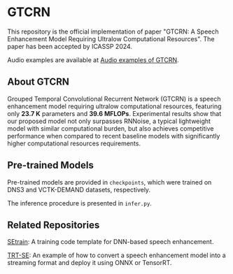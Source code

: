 # GTCRN
This repository is the official implementation of paper "GTCRN: A Speech Enhancement Model Requiring Ultralow Computational Resources". 
The paper has been accepted by ICASSP 2024.

Audio examples are available at [Audio examples of GTCRN](https://htmlpreview.github.io/?https://github.com/Xiaobin-Rong/gtcrn_demo/blob/main/index.html).

## About GTCRN
Grouped Temporal Convolutional Recurrent Network (GTCRN) is a speech enhancement model requiring ultralow computational resources, featuring only **23.7 K** parameters and **39.6 MFLOPs**.
Experimental results show that our proposed model not only surpasses RNNoise, a typical lightweight model with similar computational burden, 
but also achieves competitive performance when compared to recent baseline models with significantly higher computational resources requirements.

## Pre-trained Models
Pre-trained models are provided in `checkpoints`, which were trained on DNS3 and VCTK-DEMAND datasets, respectively.

The inference procedure is presented in `infer.py`.

## Related Repositories
[SEtrain](https://github.com/Xiaobin-Rong/SEtrain): A training code template for DNN-based speech enhancement.

[TRT-SE](https://github.com/Xiaobin-Rong/TRT-SE): An example of how to convert a speech enhancement model into a streaming format and deploy it using ONNX or TensorRT.
